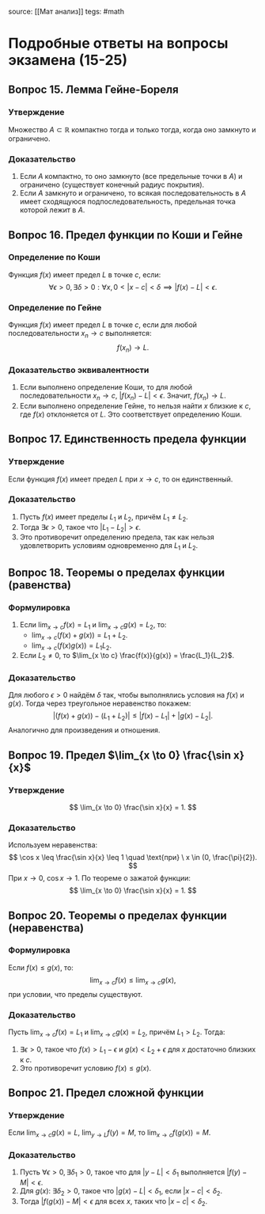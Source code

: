 source: [[Мат анализ]]
tegs: #math 
# Подробные ответы на вопросы экзамена (15-25)

## Вопрос 15. Лемма Гейне-Бореля
### Утверждение
Множество $A \subset \mathbb{R}$ компактно тогда и только тогда, когда оно замкнуто и ограничено.

### Доказательство
1. Если $A$ компактно, то оно замкнуто (все предельные точки в $A$) и ограничено (существует конечный радиус покрытия).
2. Если $A$ замкнуто и ограничено, то всякая последовательность в $A$ имеет сходящуюся подпоследовательность, предельная точка которой лежит в $A$.

## Вопрос 16. Предел функции по Коши и Гейне
### Определение по Коши
Функция $f(x)$ имеет предел $L$ в точке $c$, если:
$$
\forall \epsilon > 0, \exists \delta > 0: \forall x, 0 < |x - c| < \delta \implies |f(x) - L| < \epsilon.
$$

### Определение по Гейне
Функция $f(x)$ имеет предел $L$ в точке $c$, если для любой последовательности $x_n \to c$ выполняется:
$$
f(x_n) \to L.
$$

### Доказательство эквивалентности
1. Если выполнено определение Коши, то для любой последовательности $x_n \to c$, $|f(x_n) - L| < \epsilon$. Значит, $f(x_n) \to L$.
2. Если выполнено определение Гейне, то нельзя найти $x$ близкие к $c$, где $f(x)$ отклоняется от $L$. Это соответствует определению Коши.

## Вопрос 17. Единственность предела функции
### Утверждение
Если функция $f(x)$ имеет предел $L$ при $x \to c$, то он единственный.

### Доказательство
1. Пусть $f(x)$ имеет пределы $L_1$ и $L_2$, причём $L_1 \neq L_2$.
2. Тогда $\exists \epsilon > 0$, такое что $|L_1 - L_2| > \epsilon$.
3. Это противоречит определению предела, так как нельзя удовлетворить условиям одновременно для $L_1$ и $L_2$.

## Вопрос 18. Теоремы о пределах функции (равенства)
### Формулировка
1. Если $\lim_{x \to c} f(x) = L_1$ и $\lim_{x \to c} g(x) = L_2$, то:
   - $\lim_{x \to c} (f(x) + g(x)) = L_1 + L_2$.
   - $\lim_{x \to c} (f(x)g(x)) = L_1L_2$.
2. Если $L_2 \neq 0$, то $\lim_{x \to c} \frac{f(x)}{g(x)} = \frac{L_1}{L_2}$.

### Доказательство
Для любого $\epsilon > 0$ найдём $\delta$ так, чтобы выполнялись условия на $f(x)$ и $g(x)$. Тогда через треугольное неравенство покажем:
$$
|(f(x) + g(x)) - (L_1 + L_2)| \leq |f(x) - L_1| + |g(x) - L_2|.
$$
Аналогично для произведения и отношения.

## Вопрос 19. Предел $\lim_{x \to 0} \frac{\sin x}{x}$
### Утверждение
$$
\lim_{x \to 0} \frac{\sin x}{x} = 1.
$$

### Доказательство
Используем неравенства:
$$
\cos x \leq \frac{\sin x}{x} \leq 1 \quad \text{при} \ x \in (0, \frac{\pi}{2}).
$$
При $x \to 0$, $\cos x \to 1$. По теореме о зажатой функции:
$$
\lim_{x \to 0} \frac{\sin x}{x} = 1.
$$

## Вопрос 20. Теоремы о пределах функции (неравенства)
### Формулировка
Если $f(x) \leq g(x)$, то:
$$
\lim_{x \to c} f(x) \leq \lim_{x \to c} g(x),
$$
при условии, что пределы существуют.

### Доказательство
Пусть $\lim_{x \to c} f(x) = L_1$ и $\lim_{x \to c} g(x) = L_2$, причём $L_1 > L_2$. Тогда:
1. $\exists \epsilon > 0$, такое что $f(x) > L_1 - \epsilon$ и $g(x) < L_2 + \epsilon$ для $x$ достаточно близких к $c$.
2. Это противоречит условию $f(x) \leq g(x)$.

## Вопрос 21. Предел сложной функции
### Утверждение
Если $\lim_{x \to c} g(x) = L$, $\lim_{y \to L} f(y) = M$, то $\lim_{x \to c} f(g(x)) = M$.

### Доказательство
1. Пусть $\forall \epsilon > 0, \exists \delta_1 > 0$, такое что для $|y - L| < \delta_1$ выполняется $|f(y) - M| < \epsilon$.
2. Для $g(x)$: $\exists \delta_2 > 0$, такое что $|g(x) - L| < \delta_1$, если $|x - c| < \delta_2$.
3. Тогда $|f(g(x)) - M| < \epsilon$ для всех $x$, таких что $|x - c| < \delta_2$.

